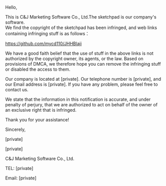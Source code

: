 Hello,

This is C&J Marketing Software Co., Ltd.The sketchpad is our company's software.  
We find the copyright of the sketchpad has been infringed, and web links containing infringing stuff is as follows：

https://github.com/mycd110/JHHBlaji

We have a good faith belief that the use of stuff in the above links is not authorized by the copyright owner, its agents, or the law. Based on provisions of DMCA, we therefore hope you can remove the infringing stuff or disabled the access to them.

Our company is located at [private]. Our telephone number is [private], and our Email address is [private]. If you have any problem, please feel free to contact us.

We state that the information in this notification is accurate, and under penalty of perjury, that we are authorized to act on behalf of the owner of an exclusive right that is infringed.

Thank you for your assistance!

Sincerely,

[private]

[private]

C&J Marketing Software Co., Ltd.

TEL: [private]

Email: [private]
